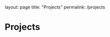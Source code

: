 layout: page
title: "Projects"
permalink: /projects
<!DOCTYPE html>
<html lang="en">
<head>
  <meta charset="UTF-8">
  <meta http-equiv="X-UA-Compatible" content="IE=edge">
  <meta name="viewport" content="width=device-width, initial-scale=1.0">
  <title>Projects</title>
  <link rel="stylesheet" type="text/css" href="./styles.css" />
</head>
<body>
  <h1 class="basic"> Projects </h1> 
</body>
</html>
